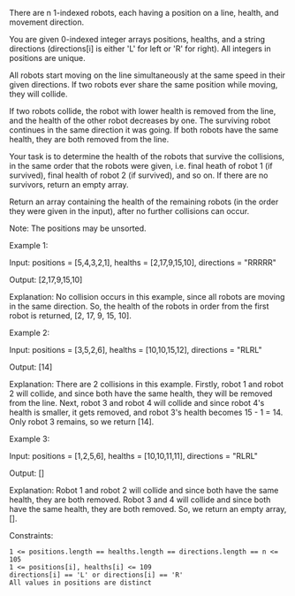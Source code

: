 


There are n 1-indexed robots, each having a position on a line, health, and movement direction.

You are given 0-indexed integer arrays positions, healths, and a string directions (directions[i] is either 'L' for left or 'R' for right). All integers in positions are unique.

All robots start moving on the line simultaneously at the same speed in their given directions. If two robots ever share the same position while moving, they will collide.

If two robots collide, the robot with lower health is removed from the line, and the health of the other robot decreases by one. The surviving robot continues in the same direction it was going. If both robots have the same health, they are both removed from the line.

Your task is to determine the health of the robots that survive the collisions, in the same order that the robots were given, i.e. final heath of robot 1 (if survived), final health of robot 2 (if survived), and so on. If there are no survivors, return an empty array.

Return an array containing the health of the remaining robots (in the order they were given in the input), after no further collisions can occur.

Note: The positions may be unsorted.
 

 

Example 1:


Input: positions = [5,4,3,2,1], healths = [2,17,9,15,10], directions = "RRRRR"

Output: [2,17,9,15,10]

Explanation: No collision occurs in this example, since all robots are moving in the same direction. So, the health of the robots in order from the first robot is returned, [2, 17, 9, 15, 10].

Example 2:

Input: positions = [3,5,2,6], healths = [10,10,15,12], directions = "RLRL"

Output: [14]

Explanation: There are 2 collisions in this example. Firstly, robot 1 and robot 2 will collide, and since both have the same health, they will be removed from the line. Next, robot 3 and robot 4 will collide and since robot 4's health is smaller, it gets removed, and robot 3's health becomes 15 - 1 = 14. Only robot 3 remains, so we return [14].

Example 3:

Input: positions = [1,2,5,6], healths = [10,10,11,11], directions = "RLRL"

Output: []

Explanation: Robot 1 and robot 2 will collide and since both have the same health, they are both removed. Robot 3 and 4 will collide and since both have the same health, they are both removed. So, we return an empty array, [].

 

Constraints:

    1 <= positions.length == healths.length == directions.length == n <= 105
    1 <= positions[i], healths[i] <= 109
    directions[i] == 'L' or directions[i] == 'R'
    All values in positions are distinct

